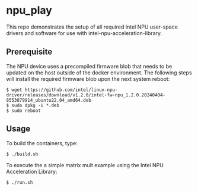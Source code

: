 # npu_play

This repo demonstrates the setup of all required Intel NPU user-space drivers and software for use with intel-npu-acceleration-library. 

## Prerequisite

The NPU device uses a precompiled firmware blob that needs to be updated on the host outside of the docker environment.  The following steps will install the required firmware blob upon the next system reboot:
```
$ wget https://github.com/intel/linux-npu-driver/releases/download/v1.2.0/intel-fw-npu_1.2.0.20240404-8553879914_ubuntu22.04_amd64.deb 
$ sudo dpkg -i *.deb
$ sudo reboot
```
## Usage

To build the containers, type:
```
$ ./build.sh
```

To execute the a simple matrix mult example using the Intel NPU Acceleration Library:
```
$ ./run.sh
```

